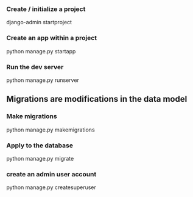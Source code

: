 ### Create / initialize a project
django-admin startproject <name>

### Create an app within a project
python manage.py startapp <name>

### Run the dev server
python manage.py runserver

## Migrations are modifications in the data model

### Make migrations
python manage.py makemigrations

### Apply to the database
python manage.py migrate

### create an admin user account
python manage.py createsuperuser